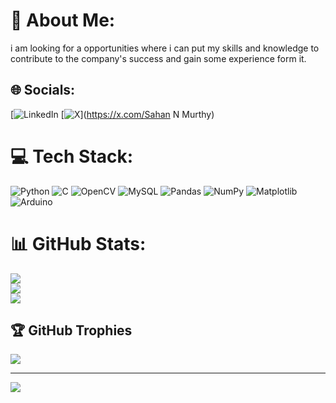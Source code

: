# 💫 About Me:
i am looking for a opportunities where i can put my skills and knowledge to contribute to the company's success and gain some experience form it.


## 🌐 Socials:
[![LinkedIn](https://www.linkedin.com/in/sahan-n-murthy-b5369b208/) [![X](https://x.com/SahanNMurthy?t=IR9dWZhEfLpcKa78Ot0Y_g&s=08)](https://x.com/Sahan N Murthy) 

# 💻 Tech Stack:
![Python](https://img.shields.io/badge/python-3670A0?style=for-the-badge&logo=python&logoColor=ffdd54) ![C](https://img.shields.io/badge/c-%2300599C.svg?style=for-the-badge&logo=c&logoColor=white) ![OpenCV](https://img.shields.io/badge/opencv-%23white.svg?style=for-the-badge&logo=opencv&logoColor=white) ![MySQL](https://img.shields.io/badge/mysql-4479A1.svg?style=for-the-badge&logo=mysql&logoColor=white) ![Pandas](https://img.shields.io/badge/pandas-%23150458.svg?style=for-the-badge&logo=pandas&logoColor=white) ![NumPy](https://img.shields.io/badge/numpy-%23013243.svg?style=for-the-badge&logo=numpy&logoColor=white) ![Matplotlib](https://img.shields.io/badge/Matplotlib-%23ffffff.svg?style=for-the-badge&logo=Matplotlib&logoColor=black) ![Arduino](https://img.shields.io/badge/-Arduino-00979D?style=for-the-badge&logo=Arduino&logoColor=white)
# 📊 GitHub Stats:
![](https://github-readme-stats.vercel.app/api?username=SahanMurthy&theme=dark&hide_border=false&include_all_commits=false&count_private=false)<br/>
![](https://github-readme-streak-stats.herokuapp.com/?user=SahanMurthy&theme=dark&hide_border=false)<br/>
![](https://github-readme-stats.vercel.app/api/top-langs/?username=SahanMurthy&theme=dark&hide_border=false&include_all_commits=false&count_private=false&layout=compact)

## 🏆 GitHub Trophies
![](https://github-profile-trophy.vercel.app/?username=SahanMurthy&theme=radical&no-frame=false&no-bg=true&margin-w=4)

---
[![](https://visitcount.itsvg.in/api?id=SahanMurthy&icon=0&color=0)](https://visitcount.itsvg.in)


